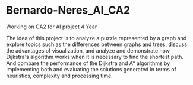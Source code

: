 # Bernardo-Neres_AI_CA2
Working on CA2 for AI project 4 Year 

The idea of this project is to analyze a puzzle represented by a graph and explore topics such as the differences between graphs and trees, discuss the advantages of visualization, and analyze and demonstrate how Dijkstra's algorithm works when it is necessary to find the shortest path. And compare the performance of the Dijkstra and A* algorithms by implementing both and evaluating the solutions generated in terms of heuristics, complexity and processing time.
